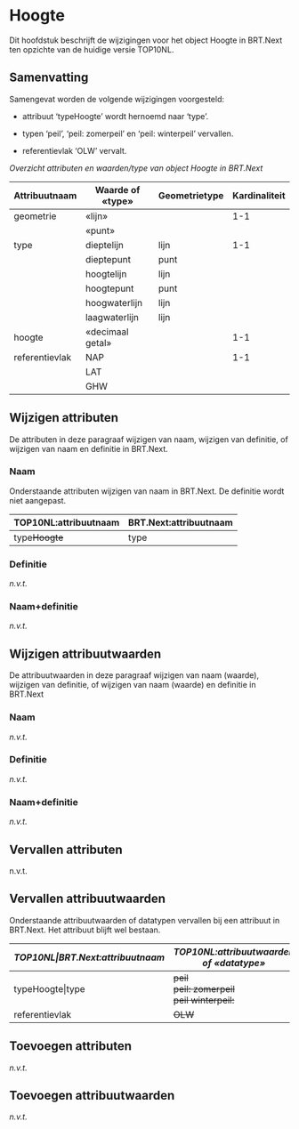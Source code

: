 Hoogte
======

Dit hoofdstuk beschrijft de wijzigingen voor het object Hoogte in BRT.Next ten
opzichte van de huidige versie TOP10NL.

Samenvatting
------------

Samengevat worden de volgende wijzigingen voorgesteld:

-   attribuut ‘typeHoogte’ wordt hernoemd naar ‘type’.

-   typen ‘peil’, ‘peil: zomerpeil’ en ‘peil: winterpeil’ vervallen.

-   referentievlak ‘OLW’ vervalt.

*Overzicht attributen en waarden/type van object Hoogte in BRT.Next*

| Attribuutnaam  | Waarde of «type» | Geometrietype | Kardinaliteit |
|----------------|------------------|---------------|---------------|
| geometrie      | «lijn»           |               | 1-1           |
|                | «punt»           |               |               |
| type           | dieptelijn       | lijn          | 1-1           |
|                | dieptepunt       | punt          |               |
|                | hoogtelijn       | lijn          |               |
|                | hoogtepunt       | punt          |               |
|                | hoogwaterlijn    | lijn          |               |
|                | laagwaterlijn    | lijn          |               |
| hoogte         | «decimaal getal» |               | 1-1           |
| referentievlak | NAP              |               | 1-1           |
|                | LAT              |               |               |
|                | GHW              |               |               |

Wijzigen attributen
-------------------

De attributen in deze paragraaf wijzigen van naam, wijzigen van definitie, of
wijzigen van naam en definitie in BRT.Next.

### Naam

Onderstaande attributen wijzigen van naam in BRT.Next. De definitie wordt niet
aangepast.

| TOP10NL:attribuutnaam | BRT.Next:attribuutnaam |
|-----------------------|------------------------|
| type~~Hoogte~~    | type                   |

### Definitie

*n.v.t.*

### Naam+definitie

*n.v.t.*

Wijzigen attribuutwaarden
-------------------------

De attribuutwaarden in deze paragraaf wijzigen van naam (waarde), wijzigen van
definitie, of wijzigen van naam (waarde) en definitie in BRT.Next

### Naam

*n.v.t.*

### Definitie

*n.v.t.*

### Naam+definitie

*n.v.t.*

Vervallen attributen
--------------------

n.v.t.

Vervallen attribuutwaarden
--------------------------

Onderstaande attribuutwaarden of datatypen vervallen bij een attribuut in
BRT.Next. Het attribuut blijft wel bestaan.

| *TOP10NL\|BRT.Next:attribuutnaam* | *TOP10NL:attribuutwaarden of «datatype»*                      |
|-----------------------------------|---------------------------------------------------------------|
| typeHoogte\|type                  | ~~peil~~<br />~~peil: zomerpeil~~<br />~~peil winterpeil:~~ |
| referentievlak                    | ~~OLW~~                                                   |

Toevoegen attributen
--------------------

*n.v.t.*

Toevoegen attribuutwaarden
--------------------------

*n.v.t.*
